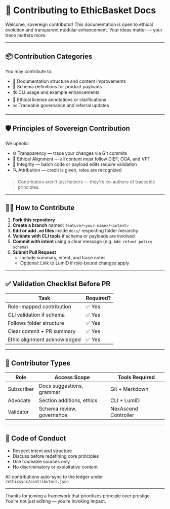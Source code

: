 # 🤝 Contributing to EthicBasket Docs

Welcome, sovereign contributor! This documentation is open to ethical evolution and transparent modular enhancement. Your ideas matter — your trace matters more.

---

## 📦 Contribution Categories

You may contribute to:

- 📘 Documentation structure and content improvements
- 🧩 Schema definitions for product payloads
- 🛠️ CLI usage and example enhancements
- 🧾 Ethical license annotations or clarifications
- 📊 Traceable governance and referral updates

---

## 🛡️ Principles of Sovereign Contribution

We uphold:

- 🌐 Transparency — trace your changes via Git commits
- 🧬 Ethical Alignment — all content must follow DIEF, OGA, and VPT
- 🔗 Integrity — batch code or payload edits require validation
- 🔍 Attribution — credit is given, roles are recognized

> Contributors aren't just helpers — they're co-authors of traceable principles.

---

## 🧑‍💻 How to Contribute

1. **Fork this repository**
2. **Create a branch** named: `feature/<your-name>/<intent>`
3. **Edit or add `.md` files** inside `docs/` respecting folder hierarchy
4. **Validate with CLI tools** if schema or payloads are involved
5. **Commit with intent** using a clear message (e.g. `Add refund policy schema`)
6. **Submit Pull Request**
   - Include summary, intent, and trace notes
   - Optional: Link to LumID if role-bound changes apply

---

## ✅ Validation Checklist Before PR

| Task                         | Required? |
|------------------------------|-----------|
| Role-mapped contribution     | ✅ Yes     |
| CLI validation if schema     | ✅ Yes     |
| Follows folder structure     | ✅ Yes     |
| Clear commit + PR summary    | ✅ Yes     |
| Ethic alignment acknowledged | ✅ Yes     |

---

## 🧠 Contributor Types

| Role        | Access Scope              | Tools Required        |
|-------------|---------------------------|------------------------|
| Subscriber  | Docs suggestions, grammar | Git + Markdown        |
| Advocate    | Section additions, ethics | CLI + LumID           |
| Validator   | Schema review, governance | NexAscend Controller  |

---

## 📜 Code of Conduct

- Respect intent and structure
- Discuss before redefining core principles
- Use traceable sources only
- No discriminatory or exploitative content

All contributions auto-sync to the ledger under `/ethicsync/contributors.json`

---

Thanks for joining a framework that prioritizes principle over prestige. You’re not just editing — you’re invoking impact.
